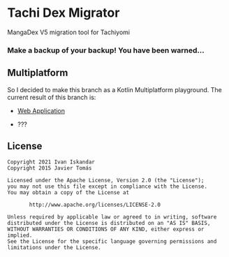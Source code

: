 # Tachi Dex Migrator

MangaDex V5 migration tool for Tachiyomi

### Make a backup of your backup! You have been warned…

Multiplatform
-------------

So I decided to make this branch as a Kotlin Multiplatform playground. The current result of this branch is:

* [Web Application](https://ivaniskandar.xyz/tachiyomi-mangadex-migrator/)
  
* ???

License
-------

```
Copyright 2021 Ivan Iskandar
Copyright 2015 Javier Tomás

Licensed under the Apache License, Version 2.0 (the "License");
you may not use this file except in compliance with the License.
You may obtain a copy of the License at

       http://www.apache.org/licenses/LICENSE-2.0

Unless required by applicable law or agreed to in writing, software
distributed under the License is distributed on an "AS IS" BASIS,
WITHOUT WARRANTIES OR CONDITIONS OF ANY KIND, either express or implied.
See the License for the specific language governing permissions and
limitations under the License.
```